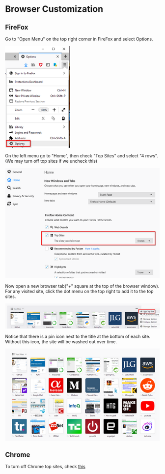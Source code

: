 # Browser Customization


## FireFox
Go to "Open Menu" on the top right corner in FireFox and select Options.

![options](firefox_options.png)

On the left menu go to "Home", then check "Top Sites" and select "4 rows".
(We may turn off top sites if we uncheck this)

![top sites](firefox_topsites.png)

Now open a new browser tab("+" square at the top of the browser window).
For any visited site, click the dot menu on the top right to add it to the
top sites.

![add](firefox_topsites_add.png)

Notice that there is a pin icon next to the title at the bottom of each site.
Without this icon, the site will be washed out over time.

![list](firefox_topsites_list.png)


## Chrome

To turn off Chrome top sites, check [this](https://windowsreport.com/hide-most-visited-in-new-tab-page-google-chrome/)
